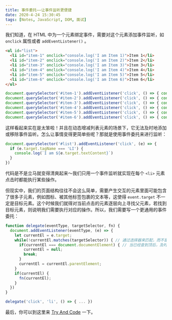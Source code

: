 ```yaml
---
title: 事件委托——让事件监听更便捷
date: 2020-4-24 15:30:45
tags: [Notes, JavaScript, DOM, 面试]
---
```


我们知道，在 HTML 中为一个元素绑定事件，需要对这个元素添加事件监听，如 `onclick` 属性或者 `addEventListener()` 。
```html
<ul id="list">
  <li id="item-1" onclick="console.log('I am Item 1)">Item 1</li>
  <li id="item-2" onclick="console.log('I am Item 2)">Item 2</li>
  <li id="item-3" onclick="console.log('I am Item 3)">Item 3</li>
  <li id="item-4" onclick="console.log('I am Item 4)">Item 4</li>
  <li id="item-5" onclick="console.log('I am Item 5)">Item 5</li>
  <li id="item-6" onclick="console.log('I am Item 6)">Item 6</li>
</ul>
```
```js
document.querySelector('#item-1').addEventListener('click', () => { console.log('I am Item 1') })
document.querySelector('#item-2').addEventListener('click', () => { console.log('I am Item 2') })
document.querySelector('#item-3').addEventListener('click', () => { console.log('I am Item 3') })
document.querySelector('#item-4').addEventListener('click', () => { console.log('I am Item 4') })
document.querySelector('#item-5').addEventListener('click', () => { console.log('I am Item 5') })
document.querySelector('#item-6').addEventListener('click', () => { console.log('I am Item 6') })
```

这样看起来实在是太笨啦！并且在动态增减列表元素的场景下，它无法及时地添加或移除事件监听。怎么让事情变得更简单些呢？那就是使用事件委托来进行监听：
```js
document.querySelector('#list').addEventListener('click', (e) => {
  if (e.target.tagName === 'LI') {
    console.log(`I am ${e.target.textContent}`)
  }
})
```

代码是不是立马就变得清爽起来～我们只用一个事件监听就实现在每个 `<li>` 元素点击时都能执行某些操作。

但现实中，我们的页面结构往往不会这么简单，需要产生交互的元素里面可能包含了很多子元素，例如图标、被其他标签包裹的文本等，这使得 `event.target` 不一定是目标元素。这个时候我们就得对当前点击的元素逐层向上寻找父元素，若找到目标元素，则说明我们需要执行对应的操作。所以，我们需要写一个更通用的事件委托：
```js
function delegate(eventType, targetSelector, fn) {
  document.addEventListener(eventType, (e) => {
    let currentEl = e.target;
    while(!currentEl.matches(targetSelector)) { // 通过选择器来匹配，而不是写死tagName匹配
      if(currentEl === document.documentElement) { // 当已经查到顶后，及时停止向上查找
        currentEl = null;
        break;
      }
      currentEl = currentEl.parentElement;      
    }
    if(currentEl) {
      fn(currentEl);
    }
  })
}

delegate('click', 'li', () => { ... })
```

最后，你可以到这里来 [Try And Code](https://jsbin.com/negebekuso/3/edit?html,js,output) 一下。



